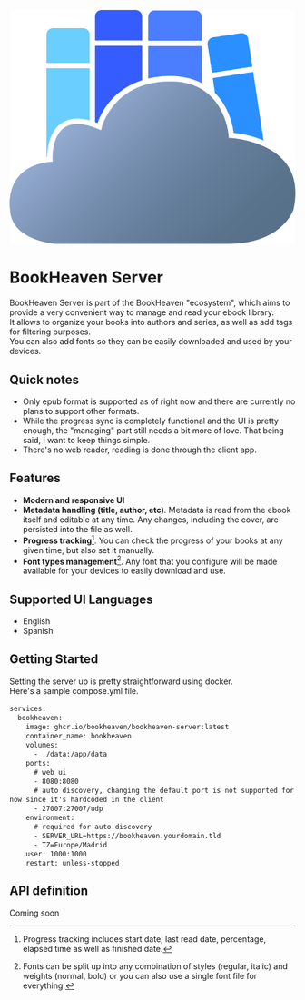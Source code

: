 <p align="center">
  <img src="wwwroot/img/logo.svg" alt="" />
</p>

# BookHeaven Server
BookHeaven Server is part of the BookHeaven "ecosystem", which aims to provide a very convenient way to manage and read your ebook library.</br>
It allows to organize your books into authors and series, as well as add tags for filtering purposes.</br>
You can also add fonts so they can be easily downloaded and used by your devices.

## Quick notes
- Only epub format is supported as of right now and there are currently no plans to support other formats.
- While the progress sync is completely functional and the UI is pretty enough, the "managing" part still needs a bit more of love. That being said, I want to keep things simple.
- There's no web reader, reading is done through the client app.

## Features
- **Modern and responsive UI**
- **Metadata handling (title, author, etc)**. Metadata is read from the ebook itself and editable at any time. Any changes, including the cover, are persisted into the file as well.
- **Progress tracking**[^1]. You can check the progress of your books at any given time, but also set it manually.
- **Font types management**[^2]. Any font that you configure will be made available for your devices to easily download and use.

[^1]: Progress tracking includes start date, last read date, percentage, elapsed time as well as finished date.
[^2]: Fonts can be split up into any combination of styles (regular, italic) and weights (normal, bold) or you can also use a single font file for everything.

## Supported UI Languages
- English
- Spanish

## Getting Started
Setting the server up is pretty straightforward using docker.<br/>
Here's a sample compose.yml file.

```
services:
  bookheaven:
    image: ghcr.io/bookheaven/bookheaven-server:latest
    container_name: bookheaven
    volumes:
      - ./data:/app/data
    ports:
      # web ui
      - 8080:8080
      # auto discovery, changing the default port is not supported for now since it's hardcoded in the client
      - 27007:27007/udp
    environment:
      # required for auto discovery
      - SERVER_URL=https://bookheaven.yourdomain.tld
      - TZ=Europe/Madrid
    user: 1000:1000
    restart: unless-stopped
```

## API definition
Coming soon
